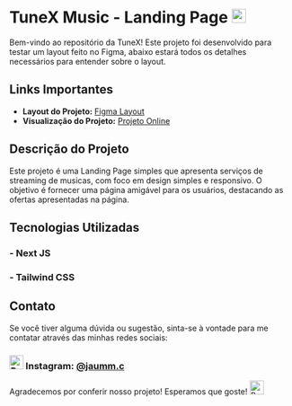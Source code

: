# TuneX Music - Landing Page <img src="https://raw.githubusercontent.com/Tarikul-Islam-Anik/Animated-Fluent-Emojis/master/Emojis/Objects/Headphone.png" alt="Headphone" width="25" height="25" />

Bem-vindo ao repositório da TuneX! Este projeto foi desenvolvido para testar um layout feito no Figma, abaixo estará todos os detalhes necessários para entender sobre o layout.

## Links Importantes

- **Layout do Projeto:** [Figma Layout](https://www.figma.com/design/OnQDfYAzfL5WTUzALxnMgW/TuneX-(Project)?node-id=0-1&t=4zH0xKdnoVRAZxZz-1)
- **Visualização do Projeto:** [Projeto Online](https://tunex-phi.vercel.app/)

## Descrição do Projeto

Este projeto é uma Landing Page simples que apresenta serviços de streaming de musicas, com foco em design simples e responsivo. O objetivo é fornecer uma página amigável para os usuários, destacando as ofertas apresentadas na página.

## Tecnologias Utilizadas

### - Next JS
### - Tailwind CSS


## Contato

Se você tiver alguma dúvida ou sugestão, sinta-se à vontade para me contatar através das minhas redes sociais:

### <img src="https://raw.githubusercontent.com/Tarikul-Islam-Anik/Animated-Fluent-Emojis/master/Emojis/Hand%20gestures/Backhand%20Index%20Pointing%20Right.png" alt="Backhand Index Pointing Right" width="25" height="25" /> Instagram: [@jaumm.c](https://instagram.com/jaumm.c)

Agradecemos por conferir nosso projeto! Esperamos que goste! <img src="https://raw.githubusercontent.com/Tarikul-Islam-Anik/Animated-Fluent-Emojis/master/Emojis/Smilies/Beaming%20Face%20with%20Smiling%20Eyes.png" alt="Beaming Face with Smiling Eyes" width="25" height="25" />
